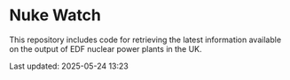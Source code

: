 # Nuke Watch

This repository includes code for retrieving the latest information available on the output of EDF nuclear power plants in the UK.

Last updated: 2025-05-24 13:23